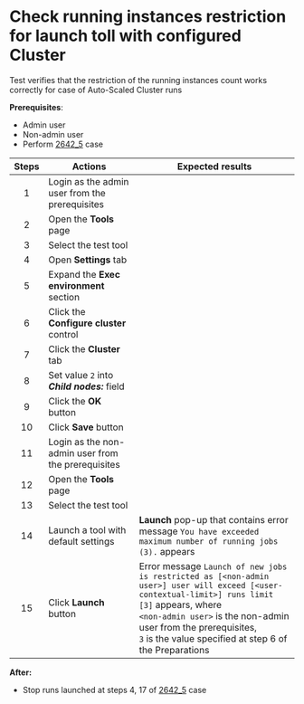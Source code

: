 # Check running instances restriction for launch toll with configured Cluster

Test verifies that the restriction of the running instances count works correctly for case of Auto-Scaled Cluster runs

**Prerequisites**:
- Admin user
- Non-admin user
- Perform [2642_5](2642_5.md) case

| Steps | Actions | Expected results |
|:-----:|----|---|
|   1   | Login as the admin user from the prerequisites | |
|   2   | Open the **Tools** page | |
|   3   | Select the test tool | |
|   4   | Open **Settings** tab | |
|   5   | Expand the **Exec environment** section | |
|   6   | Click the **Configure cluster** control | |
|   7   | Click the **Cluster** tab | |
|   8   | Set value `2` into ***Child nodes:*** field | |
|   9   | Click the **OK** button | |
|  10   | Click **Save** button | |
|  11   | Login as the non-admin user from the prerequisites | |
|  12   | Open the **Tools** page | |
|  13   | Select the test tool | |
|  14   | Launch a tool with default settings | **Launch** pop-up that contains error message `You have exceeded maximum number of running jobs (3).` appears |
|  15   | Click **Launch** button | Error message `Launch of new jobs is restricted as [<non-admin user>] user will exceed [<user-contextual-limit>] runs limit [3]` appears, where <br> `<non-admin user>` is the non-admin user from the prerequisites, <br> `3` is the value specified at step 6 of the Preparations |

**After:**
- Stop runs launched at steps 4, 17 of [2642_5](2642_5.md) case

